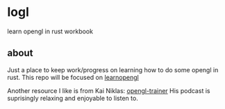 # logl
learn opengl in rust workbook

## about
Just a place to keep work/progress on learning how to do some opengl in rust.
This repo will be focused on
[learnopengl](https://learnopengl.com/Introduction)

Another resource I like is from Kai Niklas:
[opengl-trainer](opengl-trainer.com/)
His podcast is suprisingly relaxing and enjoyable to listen to.
